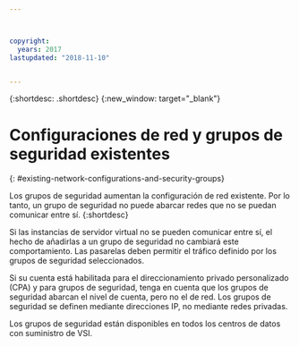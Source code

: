 ```yaml
---



copyright:
  years: 2017
lastupdated: "2018-11-10"


---
```


{:shortdesc: .shortdesc}
{:new_window: target="_blank"}

# Configuraciones de red y grupos de seguridad existentes
{: #existing-network-configurations-and-security-groups}

Los grupos de seguridad aumentan la configuración de red existente. Por lo tanto, un grupo de seguridad no puede abarcar redes que no se puedan comunicar entre sí. 
{:shortdesc}

Si las instancias de servidor virtual no se pueden comunicar entre sí, el hecho de añadirlas a un grupo de seguridad no cambiará este comportamiento. Las pasarelas deben permitir el tráfico definido por los grupos de seguridad seleccionados.

Si su cuenta está habilitada para el direccionamiento privado personalizado (CPA) y para grupos de seguridad, tenga en cuenta que los grupos de seguridad abarcan el nivel de cuenta, pero no el de red. Los grupos de seguridad se definen mediante direcciones IP, no mediante redes privadas.

Los grupos de seguridad están disponibles en todos los centros de datos con suministro de VSI.
